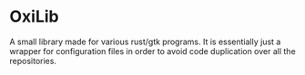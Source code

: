 # OxiLib
A small library made for various rust/gtk programs. It is essentially just a wrapper for configuration files in order to avoid code duplication over all the repositories.
